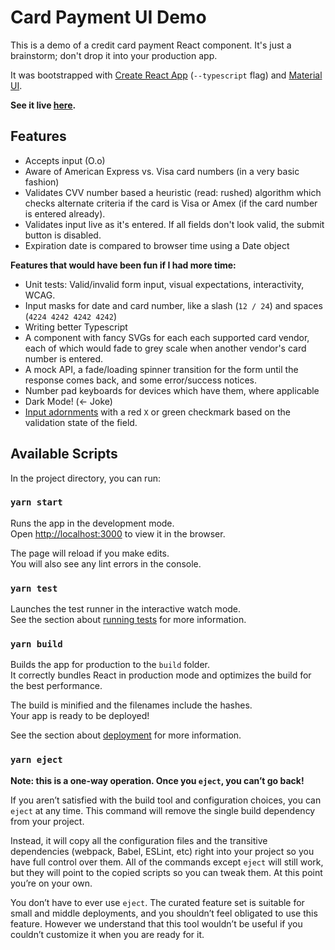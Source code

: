 # Card Payment UI Demo

This is a demo of a credit card payment React component. It's just a brainstorm;
don't drop it into your production app.

It was bootstrapped with [Create React App](https://github.com/facebook/create-react-app) 
(`--typescript` flag) and [Material UI](https://github.com/mui-org/material-ui/).

**See it live [here](https://fervent-saha-500bd2.netlify.app/).**

## Features

- Accepts input (O.o)
- Aware of American Express vs. Visa card numbers (in a very basic fashion)
- Validates CVV number based a heuristic (read: rushed) algorithm which
  checks alternate criteria if the card is Visa or Amex (if the card number is
  entered already).
- Validates input live as it's entered. If all fields don't look valid, the
  submit button is disabled.
- Expiration date is compared to browser time using a Date object

**Features that would have been fun if I had more time:**

- Unit tests: Valid/invalid form input, visual expectations, interactivity,
  WCAG.
- Input masks for date and card number, like a slash (`12 / 24`) and spaces
  (`4224 4242 4242 4242`)
- Writing better Typescript
- A component with fancy SVGs for each each supported card vendor, each of which
  would fade to grey scale when another vendor's card number is entered.
- A mock API, a fade/loading spinner transition for the form until the response
  comes back, and some error/success notices.
- Number pad keyboards for devices which have them, where applicable
- Dark Mode! (<- Joke)
- [Input adornments](https://material-ui.com/components/text-fields/#input-adornments)
  with a red `X` or green checkmark based on the validation state of the field.

## Available Scripts

In the project directory, you can run:

### `yarn start`

Runs the app in the development mode.<br />
Open [http://localhost:3000](http://localhost:3000) to view it in the browser.

The page will reload if you make edits.<br />
You will also see any lint errors in the console.

### `yarn test`

Launches the test runner in the interactive watch mode.<br /> See the section
about [running tests](https://facebook.github.io/create-react-app/docs/running-tests)
for more information.

### `yarn build`

Builds the app for production to the `build` folder.<br /> It correctly bundles
React in production mode and optimizes the build for the best performance.

The build is minified and the filenames include the hashes.<br /> Your app is
ready to be deployed!

See the section about [deployment](https://facebook.github.io/create-react-app/docs/deployment)
for more information.

### `yarn eject`

**Note: this is a one-way operation. Once you `eject`, you can’t go back!**

If you aren’t satisfied with the build tool and configuration choices, you can
`eject` at any time. This command will remove the single build dependency from
your project.

Instead, it will copy all the configuration files and the transitive
dependencies (webpack, Babel, ESLint, etc) right into your project so you have
full control over them. All of the commands except `eject` will still work, but
they will point to the copied scripts so you can tweak them. At this point
you’re on your own.

You don’t have to ever use `eject`. The curated feature set is suitable for
small and middle deployments, and you shouldn’t feel obligated to use this
feature. However we understand that this tool wouldn’t be useful if you couldn’t
customize it when you are ready for it.

